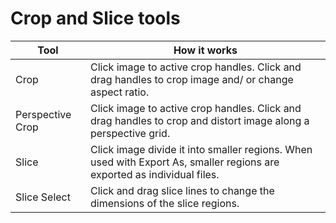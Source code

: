 # Crop and Slice tools

| Tool             | How it works                                                                                                            |
| ---------------- | ----------------------------------------------------------------------------------------------------------------------- |
| Crop             | Click image to active crop handles. Click and drag handles to crop image and/ or change aspect ratio.                   |
| Perspective Crop | Click image to active crop handles. Click and drag handles to crop and distort image along a perspective grid.          |
| Slice            | Click image divide it into smaller regions. When used with Export As, smaller regions are exported as individual files. |
| Slice Select     | Click and drag slice lines to change the dimensions of the slice regions.                                               |
